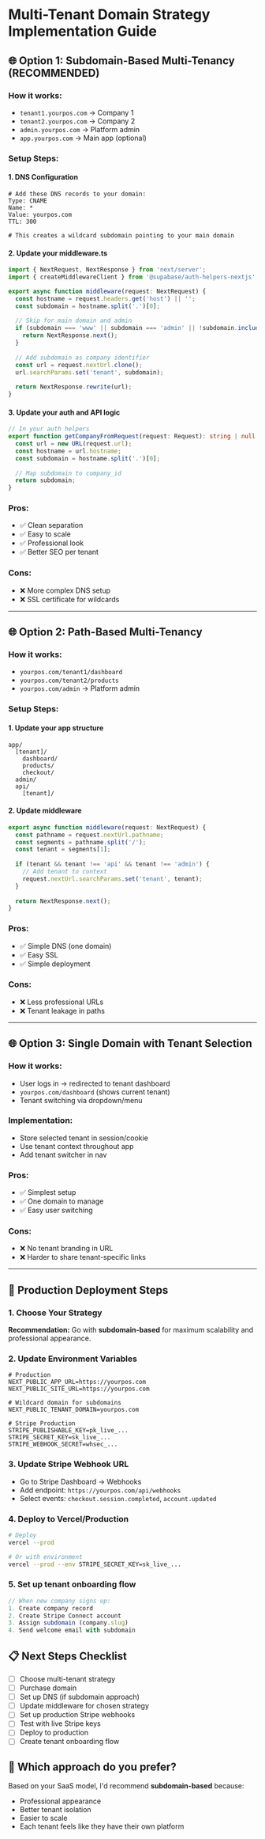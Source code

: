 # Multi-Tenant Domain Strategy Implementation Guide

## 🌐 Option 1: Subdomain-Based Multi-Tenancy (RECOMMENDED)

### How it works:
- `tenant1.yourpos.com` → Company 1
- `tenant2.yourpos.com` → Company 2
- `admin.yourpos.com` → Platform admin
- `app.yourpos.com` → Main app (optional)

### Setup Steps:

#### 1. DNS Configuration
```
# Add these DNS records to your domain:
Type: CNAME
Name: *
Value: yourpos.com
TTL: 300

# This creates a wildcard subdomain pointing to your main domain
```

#### 2. Update your middleware.ts
```typescript
import { NextRequest, NextResponse } from 'next/server';
import { createMiddlewareClient } from '@supabase/auth-helpers-nextjs';

export async function middleware(request: NextRequest) {
  const hostname = request.headers.get('host') || '';
  const subdomain = hostname.split('.')[0];
  
  // Skip for main domain and admin
  if (subdomain === 'www' || subdomain === 'admin' || !subdomain.includes('.')) {
    return NextResponse.next();
  }
  
  // Add subdomain as company identifier
  const url = request.nextUrl.clone();
  url.searchParams.set('tenant', subdomain);
  
  return NextResponse.rewrite(url);
}
```

#### 3. Update your auth and API logic
```typescript
// In your auth helpers
export function getCompanyFromRequest(request: Request): string | null {
  const url = new URL(request.url);
  const hostname = url.hostname;
  const subdomain = hostname.split('.')[0];
  
  // Map subdomain to company_id
  return subdomain;
}
```

### Pros:
- ✅ Clean separation
- ✅ Easy to scale
- ✅ Professional look
- ✅ Better SEO per tenant

### Cons:
- ❌ More complex DNS setup
- ❌ SSL certificate for wildcards

---

## 🌐 Option 2: Path-Based Multi-Tenancy

### How it works:
- `yourpos.com/tenant1/dashboard`
- `yourpos.com/tenant2/products`
- `yourpos.com/admin` → Platform admin

### Setup Steps:

#### 1. Update your app structure
```
app/
  [tenant]/
    dashboard/
    products/
    checkout/
  admin/
  api/
    [tenant]/
```

#### 2. Update middleware
```typescript
export async function middleware(request: NextRequest) {
  const pathname = request.nextUrl.pathname;
  const segments = pathname.split('/');
  const tenant = segments[1];
  
  if (tenant && tenant !== 'api' && tenant !== 'admin') {
    // Add tenant to context
    request.nextUrl.searchParams.set('tenant', tenant);
  }
  
  return NextResponse.next();
}
```

### Pros:
- ✅ Simple DNS (one domain)
- ✅ Easy SSL
- ✅ Simple deployment

### Cons:
- ❌ Less professional URLs
- ❌ Tenant leakage in paths

---

## 🌐 Option 3: Single Domain with Tenant Selection

### How it works:
- User logs in → redirected to tenant dashboard
- `yourpos.com/dashboard` (shows current tenant)
- Tenant switching via dropdown/menu

### Implementation:
- Store selected tenant in session/cookie
- Use tenant context throughout app
- Add tenant switcher in nav

### Pros:
- ✅ Simplest setup
- ✅ One domain to manage
- ✅ Easy user switching

### Cons:
- ❌ No tenant branding in URL
- ❌ Harder to share tenant-specific links

---

## 🚀 Production Deployment Steps

### 1. Choose Your Strategy
**Recommendation:** Go with **subdomain-based** for maximum scalability and professional appearance.

### 2. Update Environment Variables
```env
# Production
NEXT_PUBLIC_APP_URL=https://yourpos.com
NEXT_PUBLIC_SITE_URL=https://yourpos.com

# Wildcard domain for subdomains
NEXT_PUBLIC_TENANT_DOMAIN=yourpos.com

# Stripe Production
STRIPE_PUBLISHABLE_KEY=pk_live_...
STRIPE_SECRET_KEY=sk_live_...
STRIPE_WEBHOOK_SECRET=whsec_...
```

### 3. Update Stripe Webhook URL
- Go to Stripe Dashboard → Webhooks
- Add endpoint: `https://yourpos.com/api/webhooks`
- Select events: `checkout.session.completed`, `account.updated`

### 4. Deploy to Vercel/Production
```bash
# Deploy
vercel --prod

# Or with environment
vercel --prod --env STRIPE_SECRET_KEY=sk_live_...
```

### 5. Set up tenant onboarding flow
```typescript
// When new company signs up:
1. Create company record
2. Create Stripe Connect account
3. Assign subdomain (company.slug)
4. Send welcome email with subdomain
```

## 📋 Next Steps Checklist

- [ ] Choose multi-tenant strategy
- [ ] Purchase domain
- [ ] Set up DNS (if subdomain approach)
- [ ] Update middleware for chosen strategy
- [ ] Set up production Stripe webhooks
- [ ] Test with live Stripe keys
- [ ] Deploy to production
- [ ] Create tenant onboarding flow

## 🤔 Which approach do you prefer?

Based on your SaaS model, I'd recommend **subdomain-based** because:
- Professional appearance
- Better tenant isolation
- Easier to scale
- Each tenant feels like they have their own platform
